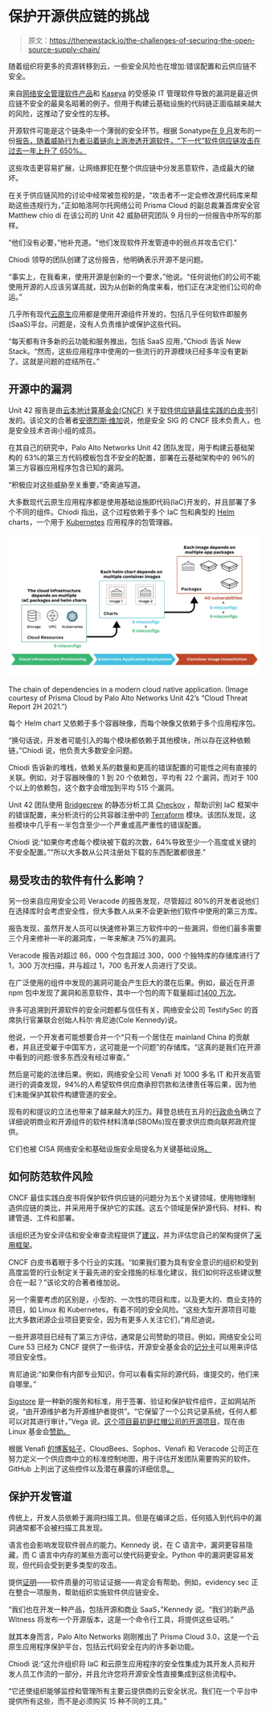 # 保护开源供应链的挑战

> 原文：<https://thenewstack.io/the-challenges-of-securing-the-open-source-supply-chain/>

随着组织将更多的资源转移到云，一些安全风险也在增加:错误配置和云供应链不安全。

来自[网络安全管理软件产品](https://thenewstack.io/solarwinds-hack-reveals-3-overlooked-steps-to-securing-a-software-supply-chain/)和 [Kaseya](https://thenewstack.io/kaseya-sera-whatever-will-be-will-be/) 的受感染 IT 管理软件导致的漏洞是最近供应链不安全的最臭名昭著的例子。但用于构建云基础设施的代码链正面临越来越大的风险，这推动了安全性的左移。

开源软件可能是这个链条中一个薄弱的安全环节。根据 Sonatype[在 9 月](https://www.sonatype.com/?utm_content=inline-mention)发布的一份[报告，随着威胁行为者沿着链向上游渗透开源软件，“下一代”软件供应链攻击在过去一年上升了 650%。](https://www.sonatype.com/resources/state-of-the-software-supply-chain-2021)

这些攻击更容易扩展，让网络罪犯在整个供应链中分发恶意软件，造成最大的破坏。

在关于供应链风险的讨论中经常被忽视的是，“攻击者不一定会修改源代码库来帮助这些违规行为，”正如帕洛阿尔托网络公司 Prisma Cloud 的副总裁兼首席安全官 Matthew chio di 在该公司的 Unit 42 威胁研究团队 9 月份的一份报告中所写的那样。

“他们没有必要，”他补充道。"他们发现软件开发管道中的弱点并攻击它们."

Chiodi 领导的团队创建了这份报告，他明确表示开源不是问题。

“事实上，在我看来，使用开源是创新的一个要求，”他说。“任何说他们的公司不能使用开源的人应该另谋高就，因为从创新的角度来看，他们正在决定他们公司的命运。”

几乎所有现代[云原生](https://thenewstack.io/category/cloud-native/)应用都是使用开源组件开发的，包括几乎任何软件即服务(SaaS)平台。问题是，没有人负责维护或保护这些代码。

“每天都有许多新的云功能和服务推出，包括 SaaS 应用，”Chiodi 告诉 New Stack。“然而，这些应用程序中使用的一些流行的开源模块已经多年没有更新了。这就是问题的症结所在。”

## 开源中的漏洞

Unit 42 报告是由[云本地计算基金会(CNCF)](https://cncf.io/?utm_content=inline-mention) 关于[软件供应链最佳实践的白皮书](https://github.com/cncf/tag-security/blob/main/supply-chain-security/supply-chain-security-paper/CNCF_SSCP_v1.pdf)引发的。该论文的合著者[安德烈斯·维加](https://www.linkedin.com/in/avegaarias/)说，他是安全 SIG 的 CNCF 技术负责人，也是安全技术咨询小组的成员。

在其自己的研究中，Palo Alto Networks Unit 42 团队发现，用于构建云基础架构的 63%的第三方代码模板包含不安全的配置，部署在云基础架构中的 96%的第三方容器应用程序包含已知的漏洞。

“积极应对这些威胁至关重要，”奇奥迪写道。

大多数现代云原生应用程序都是使用基础设施即代码(IaC)开发的，并且部署了多个不同的组件。Chiodi 指出，这个过程依赖于多个 IaC 包和典型的 [Helm](https://helm.sh/) charts，一个用于 [Kubernetes](https://thenewstack.io/category/kubernetes/) 应用程序的包管理器。

![dependencies-applications-cloud-native](img/5a64e732526f8023e0372c199f13c8b2.png)

The chain of dependencies in a modern cloud native application. (Image courtesy of Prisma Cloud by Palo Alto Networks Unit 42’s “Cloud Threat Report 2H 2021.”)

每个 Helm chart 又依赖于多个容器映像，而每个映像又依赖于多个应用程序包。

“换句话说，开发者可能引入的每个模块都依赖于其他模块，所以存在这种依赖链，”Chiodi 说，他负责大多数安全问题。

Chiodi 告诉新的堆栈，依赖关系的数量和更高的错误配置的可能性之间有直接的关联。例如，对于容器映像的 1 到 20 个依赖包，平均有 22 个漏洞，而对于 100 个以上的依赖包，这个数字会增加到平均 515 个漏洞。

Unit 42 团队使用 [Bridgecrew](https://bridgecrew.io/?utm_content=inline-mention) 的静态分析工具 [Checkov](https://github.com/bridgecrewio/checkov) ，帮助识别 IaC 框架中的错误配置，来分析流行的公共容器注册中的 [Terraform](https://github.com/hashicorp/terraform) 模块。该团队发现，这些模块中几乎有一半包含至少一个严重或高严重性的错误配置。

Chiodi 说:“如果你考虑每个模块被下载的次数，64%导致至少一个高度或关键的不安全配置。”"所以大多数从公共注册处下载的东西配置都很差."

## 易受攻击的软件有什么影响？

另一份来自应用安全公司 Veracode 的报告发现，尽管超过 80%的开发者说他们在选择库时会考虑安全性，但大多数人从来不会更新他们软件中使用的第三方库。

报告发现，虽然开发人员可以快速修补第三方软件中的一些漏洞，但他们最多需要三个月来修补一半的漏洞库，一年来解决 75%的漏洞。

Veracode 报告对超过 86，000 个包含超过 300，000 个独特库的存储库进行了 1，300 万次扫描，并与超过 1，700 名开发人员进行了交谈。

在广泛使用的组件中发现的漏洞可能会产生巨大的潜在后果。例如，最近在开源 npm 包中发现了漏洞和恶意软件，其中一个包的周下载量超过[1400 万次](https://www.securityweek.com/critical-severity-warning-malware-found-widely-deployed-npm-packages)。

许多可追溯到开源软件的安全问题都与信任有关，网络安全公司 TestifySec 的首席执行官兼联合创始人科尔·肯尼迪(Cole Kennedy)说。

他说，一个开发者可能想要合并一个“只有一个居住在 mainland China 的贡献者，并且还受雇于中国军方，这可能是一个问题”的存储库。“这真的是我们在开源中看到的问题:很多东西没有经过审查。”

然后是可能的法律后果。例如，网络安全公司 Venafi 对 1000 多名 IT 和开发高管进行的调查发现，94%的人希望软件供应商承担罚款和法律责任等后果，因为他们未能保护其软件构建管道的安全。

现有的和提议的立法也带来了越来越大的压力。拜登总统在五月的[行政命令](https://www.whitehouse.gov/briefing-room/presidential-actions/2021/05/12/executive-order-on-improving-the-nations-cybersecurity/)确立了详细说明商业和开源组件的软件材料清单(SBOMs)现在要求供应商向联邦政府提供。

它们也被 CISA 网络安全和基础设施安全局提名为关键基础设施[。](https://static.rainfocus.com/rsac/us21/sess/1602603692582001zuMc/finalwebsite/2021_US21_TECH-W13_01_DHS-CISA-Strategy-to-Fix-Vulnerabilities-Below-the-OS-Among-Worst-Offenders_1620749389851001CH5E.pdf)

## 如何防范软件风险

CNCF 最佳实践白皮书将保护软件供应链的问题分为五个关键领域，使用物理制造供应链的类比，并采用用于保护它的实践。这五个领域是保护源代码、材料、构建管道、工件和部署。

该组织还为安全评估和安全审查流程提供了[建议](https://github.com/cncf/tag-security/tree/main/assessments)，并为评估您自己的架构提供了[采用框架](https://github.com/cncf/tag-security/blob/main/supply-chain-security/supply-chain-security-paper/secure-supply-chain-assessment.md)。

CNCF 白皮书着眼于多个行业的实践。“如果我们要为具有安全意识的组织和受到高度监管的行业制定关于最先进的安全措施的标准化建议，我们如何将这些建议整合在一起？”该论文的合著者维加说。

另一个需要考虑的区别是，小型的、一次性的项目和库，以及更大的、商业支持的项目，如 Linux 和 Kubernetes，有着不同的安全风险。“这些大型开源项目可能比大多数闭源企业项目更安全，因为有更多人关注它们，”肯尼迪说。

一些开源项目已经有了第三方评估，通常是公司赞助的项目。例如，网络安全公司 Cure 53 已经为 CNCF 提供了一些评估，开源安全基金会的[记分卡](https://github.com/ossf/scorecard)可以用来评估项目安全性。

肯尼迪说:“如果你有内部专业知识，你可以看看实际的源代码，谁提交的，他们来自哪里。”

[Sigstore](https://docs.sigstore.dev) 是一种新的服务和标准，用于签署、验证和保护软件组件，正如网站所说，“由开源维护者为开源维护者提供”。“它保留了一个公共记录系统，任何人都可以对其进行审计，”Vega 说。[这个项目最初是红帽公司的开源项目](https://thenewstack.io/sigstore-code-signing-for-software-supply-chain-security/)，现在由 Linux 基金会[赞助。](https://training.linuxfoundation.org/training/course-catalog/?utm_content=inline-mention)

根据 Venafi [的博客帖子](https://www.venafi.com/blog/venafi-survey-how-concerned-are-executives-about-protecting-security-software-build)，CloudBees、Sophos、Venafi 和 Veracode 公司正在努力定义一个供应商中立的标准控制地图，用于评估开发团队需要购买的软件。GitHub 上列出了这些控件以及潜在暴露的详细信息[。](https://github.com/Venafi/blueprint-securesoftwarepipeline#readme)

## 保护开发管道

传统上，开发人员依赖于漏洞扫描工具。但是在编译之后，任何插入到代码中的漏洞通常都不会被扫描工具发现。

语言也会影响发现软件弱点的能力。Kennedy 说，在 C 语言中，漏洞更容易隐藏，而 C 语言中内存的某些方面可以使代码更安全。Python 中的漏洞更容易发现，但代码会受到更多类型的攻击。

提供[证明](https://www.testifysec.com/blog/what-is-a-supply-chain-attestation/)——软件质量的可验证证据——肯定会有帮助。例如，evidency sec 正在整合一项服务，帮助组织实施软件供应链安全。

“我们也在开发一种产品，包括开源和商业 SaaS，”Kennedy 说。“我们的新产品 Witness 将发布一个开源版本，这是一个命令行工具，将提供这些证明。”

就其本身而言，Palo Alto Networks 刚刚推出了 Prisma Cloud 3.0，这是一个云原生应用程序保护平台，包括云代码安全在内的许多新功能。

Chiodi 说:“这允许组织将 IaC 和云原生应用程序的安全性集成为其开发人员和开发人员工作流的一部分，并且允许您将开源安全性直接集成到这些流程中。

“它还使组织能够监控和管理所有主要云提供商的云安全状况。我们在一个平台中提供所有这些，而不是必须购买 15 种不同的工具。”

<svg xmlns:xlink="http://www.w3.org/1999/xlink" viewBox="0 0 68 31" version="1.1"><title>Group</title> <desc>Created with Sketch.</desc></svg>